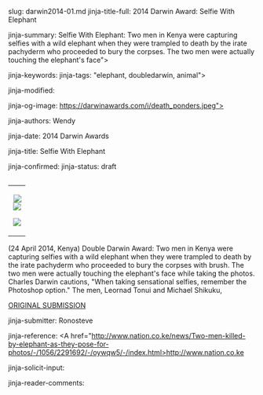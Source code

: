 slug: darwin2014-01.md
jinja-title-full: 2014 Darwin Award: Selfie With Elephant

jinja-summary: Selfie With Elephant: Two men in Kenya were capturing selfies with a wild elephant when they were trampled to death by the irate pachyderm who proceeded to bury the corpses. The two men were actually touching the elephant's face">

jinja-keywords:
jinja-tags: "elephant, doubledarwin, animal">

jinja-modified:

jinja-og-image: https://darwinawards.com/i/death_ponders.jpeg">

jinja-authors: Wendy

jinja-date: 2014 Darwin Awards


jinja-title: Selfie With Elephant


jinja-confirmed:
jinja-status: draft
<TABLE border=0 align=right><TR><TD align=center>

<A href="/cgi/search.pl?keywords=category%3Delephant&swishindex=stories.data&show_description=yes&maxdisplay=10&maxresults=50"><IMG src="/i/icon/elephant.png" border=0 align=right></A>

<A href="/cgi/search.pl?keywords=category%3Ddoubledarwin&swishindex=stories.data&show_description=yes&maxdisplay=10&maxresults=50"><IMG src="/i/icon/twins.png" border=0></A>

<A href="/cgi/search.pl?keywords=category%3Danimal&swishindex=stories.data&show_description=yes&maxdisplay=10&maxresults=50"><IMG src="/i/icon/animals.jpg" border=0></A>

</TD></TR></TABLE>

(24 April 2014, Kenya) Double Darwin Award: Two men in Kenya were capturing selfies with a wild
elephant when they were trampled to death by the irate pachyderm who
proceeded to bury the corpses with brush. The two men were actually
touching the elephant's face while taking the photos. Charles Darwin
cautions, "When taking sensational selfies, remember the Photoshop option."
The men, Leornad Tonui and Michael Shikuku,

<A href=" http://darwinawards.com/slush/201405/pending20140501-075149.html">ORIGINAL SUBMISSION</A>

jinja-submitter: Ronosteve

jinja-reference: <A href="http://www.nation.co.ke/news/Two-men-killed-by-elephant-as-they-pose-for-photos/-/1056/2291692/-/oywqw5/-/index.html>http://www.nation.co.ke</A>

jinja-solicit-input:

jinja-reader-comments:



<!--#include file=nav_2014.html -->


